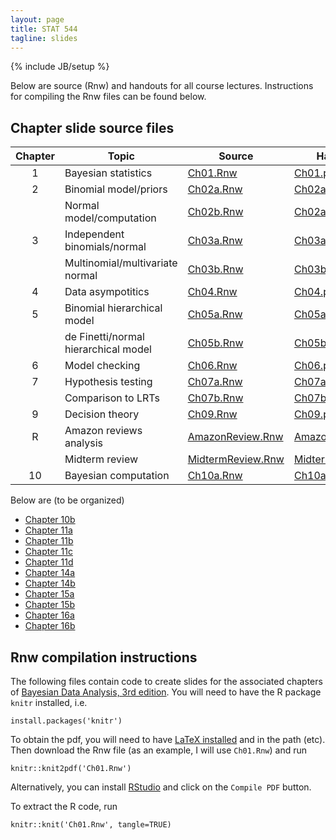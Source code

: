 ```yaml
---
layout: page
title: STAT 544
tagline: slides
---
```

{% include JB/setup %}

Below are source (Rnw) and handouts for all course lectures. Instructions for compiling the Rnw files can be found below.

## Chapter slide source files


|Chapter|Topic|Source|Handouts|
|:-----:|-----|---|---|
|1|Bayesian statistics|[Ch01.Rnw](Ch01/Ch01.Rnw)|[Ch01.pdf](Ch01/Ch01.pdf)|
|2|Binomial model/priors|[Ch02a.Rnw](Ch02/Ch02a.Rnw)|[Ch02a.pdf](Ch02/Ch02a.pdf)|
| |Normal model/computation|[Ch02b.Rnw](Ch02/Ch02b.Rnw)|[Ch02a.pdf](Ch02/Ch02b.pdf)|
|3|Independent binomials/normal|[Ch03a.Rnw](Ch03/Ch03a.Rnw)|[Ch03a.pdf](Ch03/Ch03a.pdf)|
| |Multinomial/multivariate normal|[Ch03b.Rnw](Ch03/Ch03b.Rnw)|[Ch03b.pdf](Ch03/Ch03b.pdf)|
|4|Data asympotitics|[Ch04.Rnw](Ch04/Ch04.Rnw)|[Ch04.pdf](Ch04/Ch04.pdf)|
|5|Binomial hierarchical model|[Ch05a.Rnw](Ch05/Ch05a.Rnw)|[Ch05a.pdf](Ch05/Ch05a.pdf)|
| |de Finetti/normal hierarchical model|[Ch05b.Rnw](Ch05/Ch05b.Rnw)|[Ch05b.pdf](Ch05/Ch05b.pdf)|
|6|Model checking|[Ch06.Rnw](Ch06/Ch06.Rnw)|[Ch06.pdf](Ch06/Ch06.pdf)|
|7|Hypothesis testing|[Ch07a.Rnw](Ch07/Ch07a.Rnw)|[Ch07a.pdf](Ch07/Ch07a.pdf)|
| |Comparison to LRTs|[Ch07b.Rnw](Ch07/Ch07b.Rnw)|[Ch07b.pdf](Ch07/Ch07b.pdf)|
|9|Decision theory|[Ch09.Rnw](Ch09/Ch09.Rnw)|[Ch09.pdf](Ch09/Ch09.pdf)|
|R|Amazon reviews analysis|[AmazonReview.Rnw](AmazonReviews/AmazonReviews.Rnw)|[AmazonReview.pdf](AmazonReviews/AmazonReviews.pdf)|
| |Midterm review|[MidtermReview.Rnw](MidtermReview/midterm_review.Rnw)|[MidtermReview.pdf](MidtermReview/midterm_review.pdf)|
|10|Bayesian computation|[Ch10a.Rnw](Ch10/Ch10a.Rnw)|[Ch10a.pdf](Ch10/Ch10a.pdf)|

  
Below are (to be organized)
  
- [Chapter 10b](Ch10/Ch10b.Rnw)
- [Chapter 11a](Ch11/Ch11a.Rnw)
- [Chapter 11b](Ch11/Ch11b.Rnw)
- [Chapter 11c](Ch11/Ch11c.Rnw)
- [Chapter 11d](Ch11/Ch11d.Rnw)
- [Chapter 14a](Ch14/Ch14a.Rnw)
- [Chapter 14b](Ch14/Ch14b.Rnw)
- [Chapter 15a](Ch15/Ch15a.Rnw)
- [Chapter 15b](Ch15/Ch15b.Rnw)
- [Chapter 16a](Ch16/Ch16a.Rnw)
- [Chapter 16b](Ch16/Ch16b.Rnw)


## Rnw compilation instructions

The following files contain code to create slides for the associated chapters of [Bayesian Data Analysis, 3rd edition](../textbook.html). You will need to have the R package `knitr` installed, i.e. 

    install.packages('knitr')

To obtain the pdf, you will need to have [LaTeX installed](http://en.wikibooks.org/wiki/LaTeX/Installation) and in the path (etc). Then download the Rnw file (as an example, I will use `Ch01.Rnw`) and run

    knitr::knit2pdf('Ch01.Rnw')

Alternatively, you can install [RStudio](http://www.rstudio.com/) and click on the `Compile PDF` button.

To extract the R code, run 

    knitr::knit('Ch01.Rnw', tangle=TRUE)
